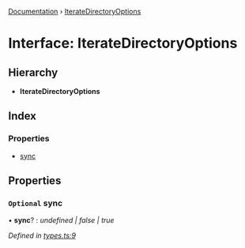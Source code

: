 [Documentation](../README.md) › [IterateDirectoryOptions](iteratedirectoryoptions.md)

# Interface: IterateDirectoryOptions

## Hierarchy

* **IterateDirectoryOptions**

## Index

### Properties

* [sync](iteratedirectoryoptions.md#optional-sync)

## Properties

### `Optional` sync

• **sync**? : *undefined | false | true*

*Defined in [types.ts:9](https://github.com/dylanaubrey/repodog/blob/b246e2d/packages/helpers/src/types.ts#L9)*
